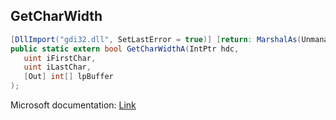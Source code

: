 ## GetCharWidth

```csharp
[DllImport("gdi32.dll", SetLastError = true)] [return: MarshalAs(UnmanagedType.Bool)]
public static extern bool GetCharWidthA(IntPtr hdc,
   uint iFirstChar,
   uint iLastChar,
   [Out] int[] lpBuffer
);
```

Microsoft documentation: [Link](https://docs.microsoft.com/en-us/windows/win32/api/wingdi/nf-wingdi-getcharwidtha)
